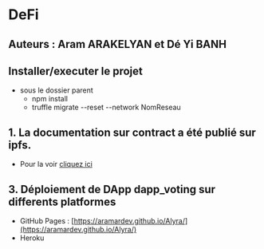 # DeFi
## Auteurs : Aram ARAKELYAN et Dé Yi BANH

## Installer/executer le projet
- sous le dossier parent
  - npm install
  - truffle migrate --reset --network NomReseau 

## 1. La documentation sur contract a été publié sur ipfs.
- Pour la voir [cliquez ici](https://ipfs.io/ipfs/QmSD4dtnruFxK5tsmekvpUE8nqwcXhZxZ3AeJGu8kbWAjY)



## 3. Déploiement de DApp dapp_voting sur differents platformes
- GitHub Pages : [https://aramardev.github.io/Alyra/](https://aramardev.github.io/Alyra/)
- Heroku

